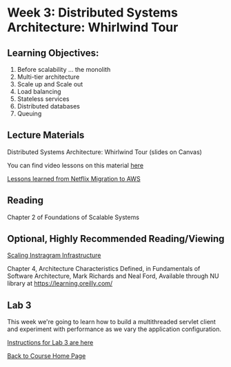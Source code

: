 # Week 3: Distributed Systems Architecture: Whirlwind Tour

## Learning Objectives:
1. Before scalability … the monolith
1. Multi-tier architecture
1. Scale up and Scale out
1. Load balancing
1. Stateless services
1. Distributed databases
1. Queuing

## Lecture Materials
Distributed Systems Architecture: Whirlwind Tour (slides on Canvas)

You can find video lessons on this material [here](https://sites.google.com/view/scalability/lessons)

[Lessons learned from Netflix Migration to AWS](https://www.youtube.com/watch?v=XrWII4ewrXA)


## Reading

Chapter 2 of Foundations of Scalable Systems 

## Optional, Highly Recommended Reading/Viewing

[Scaling Instragram Infrastructure](https://www.youtube.com/watch?v=hnpzNAPiC0E)

Chapter 4, Architecture Characteristics Defined, in Fundamentals of Software Architecture, Mark Richards and Neal Ford, Available through NU library at https://learning.oreilly.com/

## Lab 3
This week we're going to learn how to build a multithreaded servlet client and experiment with performance as we vary the application configuration.

[Instructions for Lab 3 are here](https://gortonator.github.io/bsds-6650/labs/lab-3)


[Back to Course Home Page](https://gortonator.github.io/bsds-6650/)
